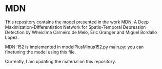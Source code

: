 # MDN
This repository contains the model presented in the work MDN: A Deep Maximization-Differentiation Network for Spatio-Temporal Depression
Detection by Wheidima Carneiro de Melo, Eric Granger and Miguel Bordallo Lopez.

MDN-152 is implemented in modelPlusMinus152.py
main.py: you can finetuning the model using this file.

Currently, I am updating the material on this repository.
